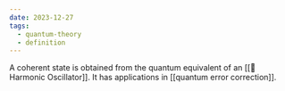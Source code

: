 ```yaml
---
date: 2023-12-27
tags:
  - quantum-theory
  - definition
---
```

A coherent state is obtained from the quantum equivalent of an [[📘 Harmonic Oscillator]]. It has applications in [[quantum error correction]].